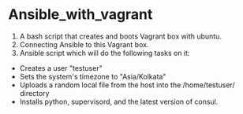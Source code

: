 # Ansible_with_vagrant
1. A bash script that creates and boots Vagrant box with ubuntu. 
2. Connecting Ansible to this Vagrant box.
3. Ansible script which will do the following tasks on it:
 - Creates a user "testuser"
 - Sets the system's timezone to
 "Asia/Kolkata"
 - Uploads a random local file from the host into the
 /home/testuser/ directory
 - Installs python, supervisord, and the latest version of
 consul.
